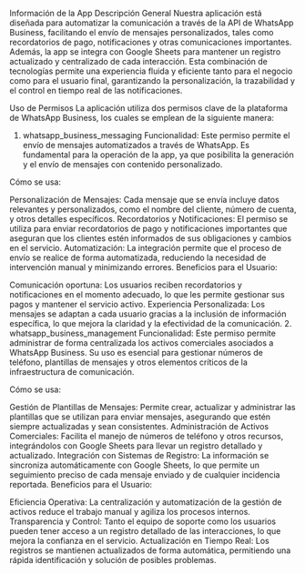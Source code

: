 Información de la App
Descripción General
Nuestra aplicación está diseñada para automatizar la comunicación a través de la API de WhatsApp Business, facilitando el envío de mensajes personalizados, tales como recordatorios de pago, notificaciones y otras comunicaciones importantes. Además, la app se integra con Google Sheets para mantener un registro actualizado y centralizado de cada interacción. Esta combinación de tecnologías permite una experiencia fluida y eficiente tanto para el negocio como para el usuario final, garantizando la personalización, la trazabilidad y el control en tiempo real de las notificaciones.

Uso de Permisos
La aplicación utiliza dos permisos clave de la plataforma de WhatsApp Business, los cuales se emplean de la siguiente manera:

1. whatsapp_business_messaging
Funcionalidad:
Este permiso permite el envío de mensajes automatizados a través de WhatsApp. Es fundamental para la operación de la app, ya que posibilita la generación y el envío de mensajes con contenido personalizado.

Cómo se usa:

Personalización de Mensajes: Cada mensaje que se envía incluye datos relevantes y personalizados, como el nombre del cliente, número de cuenta, y otros detalles específicos.
Recordatorios y Notificaciones: El permiso se utiliza para enviar recordatorios de pago y notificaciones importantes que aseguran que los clientes estén informados de sus obligaciones y cambios en el servicio.
Automatización: La integración permite que el proceso de envío se realice de forma automatizada, reduciendo la necesidad de intervención manual y minimizando errores.
Beneficios para el Usuario:

Comunicación oportuna: Los usuarios reciben recordatorios y notificaciones en el momento adecuado, lo que les permite gestionar sus pagos y mantener el servicio activo.
Experiencia Personalizada: Los mensajes se adaptan a cada usuario gracias a la inclusión de información específica, lo que mejora la claridad y la efectividad de la comunicación.
2. whatsapp_business_management
Funcionalidad:
Este permiso permite administrar de forma centralizada los activos comerciales asociados a WhatsApp Business. Su uso es esencial para gestionar números de teléfono, plantillas de mensajes y otros elementos críticos de la infraestructura de comunicación.

Cómo se usa:

Gestión de Plantillas de Mensajes: Permite crear, actualizar y administrar las plantillas que se utilizan para enviar mensajes, asegurando que estén siempre actualizadas y sean consistentes.
Administración de Activos Comerciales: Facilita el manejo de números de teléfono y otros recursos, integrándolos con Google Sheets para llevar un registro detallado y actualizado.
Integración con Sistemas de Registro: La información se sincroniza automáticamente con Google Sheets, lo que permite un seguimiento preciso de cada mensaje enviado y de cualquier incidencia reportada.
Beneficios para el Usuario:

Eficiencia Operativa: La centralización y automatización de la gestión de activos reduce el trabajo manual y agiliza los procesos internos.
Transparencia y Control: Tanto el equipo de soporte como los usuarios pueden tener acceso a un registro detallado de las interacciones, lo que mejora la confianza en el servicio.
Actualización en Tiempo Real: Los registros se mantienen actualizados de forma automática, permitiendo una rápida identificación y solución de posibles problemas.